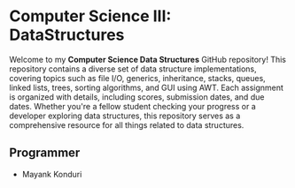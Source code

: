 # Computer Science III: DataStructures

Welcome to my **Computer Science Data Structures** GitHub repository! This repository contains a diverse set of data structure implementations, covering topics such as file I/O, generics, inheritance, stacks, queues, linked lists, trees, sorting algorithms, and GUI using AWT. Each assignment is organized with details, including scores, submission dates, and due dates. Whether you're a fellow student checking your progress or a developer exploring data structures, this repository serves as a comprehensive resource for all things related to data structures.

## Programmer
- Mayank Konduri
